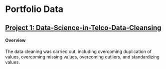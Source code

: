 # Portfolio Data
## [Project 1: Data-Science-in-Telco-Data-Cleansing](https://github.com/agungbudiwirawan/Data-Science-in-Telco-Data-Cleansing)
#### **Overview**
The data cleaning was carried out, including overcoming duplication of values, overcoming missing values, overcoming outliers, and standardizing values.
